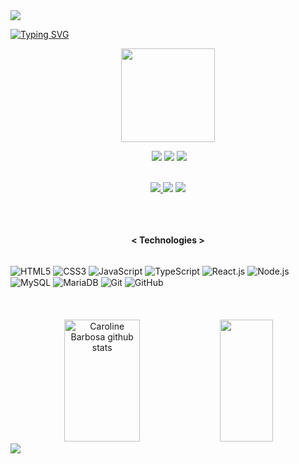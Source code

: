 <img src="https://capsule-render.vercel.app/api?type=waving&color=timeGradient&height=150&width=100%&section=header" />


[![Typing SVG](https://readme-typing-svg.herokuapp.com/?font=Bebas+Neue&color=6DB3FFFF&size=40&center=true&vCenter=true&width=1000&lines=Hello,+my+name+is+Julio+Cesar;I´m+20+years+old;I´m+developer;Be+Welcome!+:%29)](https://git.io/typing-svg)

<p align="center">
  <img src="https://media.giphy.com/media/llpC8pkr4g8vHb9DIK/giphy.gif" width="150"/>
</p>

<p align="center">
  <img src="https://komarev.com/ghpvc/?username=Jcvanz&style=circle&color=4cae4c" alt="">
  <img src="https://img.shields.io/badge/Age-20-31b0d5" />
  <img src="https://img.shields.io/badge/Lives-Blumenau%20%E2%80%93%20SC-e69500" />
  <img src="https://img.shields.io/badge/Languages-English%20%26%20Portuguese-c9302c" />
</p>
<div align="center"><br/> 
<a href="https://www.instagram.com/jc.vanz/" target="_blank"><img src="https://img.shields.io/badge/-Instagram-%23E4405F?style=for-the-badge&logo=instagram&logoColor=white"</a>
<a href="https://www.linkedin.com/in/julio-cesar-cioato-vanz-0307a324a/" target="_blank"><img src="https://img.shields.io/badge/-LinkedIn-%230077B5?style=for-the-          badge&logo=linkedin&logoColor=white" target="_blank"></a>
<a href="https://portfoliojuliovanz.netlify.app/" target="_blank"><img src="https://img.shields.io/badge/website-000000?style=for-the-badge&logo=About.me&logoColor=white"       target="_blank"></a>
</div>


<div align="center"><br/><br/>
<br><p align="centre" font="32px"><b>< Technologies ></b></p>  
</p> 
<br>
</div>

<div style="display: inline_block">
    <img align="center" alt="HTML5" src="https://img.shields.io/badge/HTML5-E34F26?style=for-the-badge&logo=html5&logoColor=white" />
    <img align="center" alt="CSS3" src="https://img.shields.io/badge/CSS3-1572B6?style=for-the-badge&logo=css3&logoColor=white" />
    <img align="center" alt="JavaScript" src="https://img.shields.io/badge/JavaScript-323330?style=for-the-badge&logo=javascript&logoColor=F7DF1E" />
    <img align="center" alt="TypeScript" src="https://img.shields.io/badge/TypeScript-007ACC?style=for-the-badge&logo=typescript&logoColor=white" />
    <img align="center" alt="React.js" src="https://img.shields.io/badge/React-20232A?style=for-the-badge&logo=react&logoColor=61DAFB" />
    <img align="center" alt="Node.js" src="https://img.shields.io/badge/Node.js-43853D?style=for-the-badge&logo=node.js&logoColor=white" />
    <img align="center" alt="MySQL" src="https://img.shields.io/badge/MySQL-00000F?style=for-the-badge&logo=mysql&logoColor=white" />
    <img align="center" alt="MariaDB" src="https://img.shields.io/badge/MariaDB-003545?style=for-the-badge&logo=mariadb&logoColor=white" />
    <img align="center" alt="Git" src="https://img.shields.io/badge/GIT-E44C30?style=for-the-badge&logo=git&logoColor=white" />
    <img align="center" alt="GitHub" src="https://img.shields.io/badge/GitHub-100000?style=for-the-badge&logo=github&logoColor=white" />
</div><br/><br/><br/>

<div align="center">  
  <img width="49%" height="195px" src="https://github-readme-stats.vercel.app/api?username=Jcvanz&show_icons=true&count_private=true&hide_border=true&title_color=cd853f&icon_color=c0c0c0&text_color=c0c0c0&bg_color=0E2848E6" alt="Caroline Barbosa github stats" /> 
  <img width="41%" height="195px" src="https://github-readme-stats.vercel.app/api/top-langs/?username=Jcvanz&layout=compact&hide_border=true&title_color=cd853f&text_color=c0c0c0&bg_color=0E2848E6" />
</div>

<img src="https://capsule-render.vercel.app/api?type=waving&color=timeGradient&height=100&width=100%&section=footer" />
